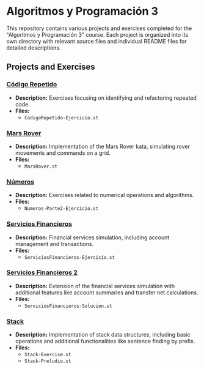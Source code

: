 # Algoritmos y Programación 3

This repository contains various projects and exercises completed for the "Algoritmos y Programación 3" course. Each project is organized into its own directory with relevant source files and individual README files for detailed descriptions.

## Projects and Exercises

### [Código Repetido](./codigo-repetido/README.md)
- **Description:** Exercises focusing on identifying and refactoring repeated code.
- **Files:**
  - `CodigoRepetido-Ejercicio.st`

### [Mars Rover](./mars-rover/README.md)
- **Description:** Implementation of the Mars Rover kata, simulating rover movements and commands on a grid.
- **Files:**
  - `MarsRover.st`

### [Números](./numeros/README.md)
- **Description:** Exercises related to numerical operations and algorithms.
- **Files:**
  - `Numeros-Parte2-Ejercicio.st`

### [Servicios Financieros](./servicios-financieros/README.md)
- **Description:** Financial services simulation, including account management and transactions.
- **Files:**
  - `ServiciosFinancieros-Ejercicio.st`

### [Servicios Financieros 2](./servicios-financieros-2/README.md)
- **Description:** Extension of the financial services simulation with additional features like account summaries and transfer net calculations.
- **Files:**
  - `ServiciosFinancieros-Solucion.st`

### [Stack](./stack/README.md)
- **Description:** Implementation of stack data structures, including basic operations and additional functionalities like sentence finding by prefix.
- **Files:**
  - `Stack-Exercise.st`
  - `Stack-Preludio.st`
